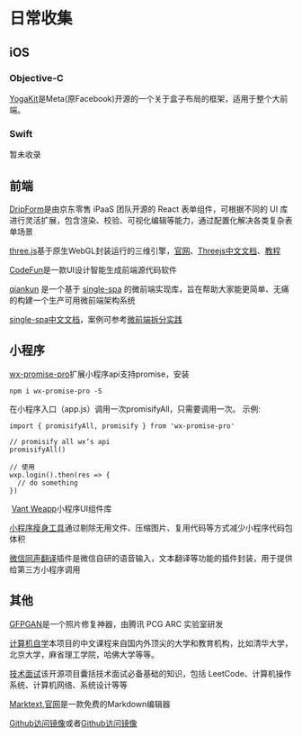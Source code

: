 # 日常收集

## iOS

### Objective-C

[YogaKit](https://github.com/facebook/yoga)是Meta(原Facebook)开源的一个关于盒子布局的框架，适用于整个大前端。

### Swift

暂未收录

## 前端

[DripForm](https://github.com/JDFED/drip-form)是由京东零售 iPaaS 团队开源的 React 表单组件，可根据不同的 UI 库进行灵活扩展，包含渲染、校验、可视化编辑等能力，通过配置化解决各类复杂表单场景

[three.js](https://github.com/mrdoob/three.js)基于原生WebGL封装运行的三维引擎，[官网](https://threejs.org/)、[Threejs中文文档](http://www.yanhuangxueyuan.com/threejs/docs/index.html)、[教程](http://www.webgl3d.cn/Three.js/)

[CodeFun](https://code.fun/)是一款UI设计智能生成前端源代码软件

[qiankun](https://qiankun.umijs.org/zh) 是一个基于 [single-spa](https://single-spa.js.org/) 的微前端实现库，旨在帮助大家能更简单、无痛的构建一个生产可用微前端架构系统

[single-spa中文文档](https://github.com/single-spa/zh-hans.single-spa.js.org)，案例可参考[微前端拆分实践](https://juejin.cn/post/7007774421502935054)

## 小程序

[​wx-promise-pro](https://github.com/youngjuning/wx-promise-pro)扩展小程序api支持promise，安装

	npm i wx-promise-pro -S

在小程序入口（app.js）调用一次promisifyAll，只需要调用一次。 示例:

```
import { promisifyAll, promisify } from 'wx-promise-pro'

// promisify all wx‘s api
promisifyAll()

// 使用
wxp.login().then(res => {
  // do something
})

```
​
​[Vant Weapp](https://vant-contrib.gitee.io/vant-weapp/#/home)小程序UI组件库
​

[小程序瘦身工具](https://github.com/wechat-miniprogram/miniprogram-slim)通过剔除无用文件、压缩图片、复用代码等方式减少小程序代码包体积

[微信同声翻译](https://github.com/Tencent/Face2FaceTranslator/)插件是微信自研的语音输入，文本翻译等功能的插件封装，用于提供给第三方小程序调用

## 其他
[GFPGAN](https://github.com/TencentARC/GFPGAN)是一个照片修复神器，由腾讯 PCG ARC 实验室研发

[计算机自学](https://github.com/ossu/computer-science)本项目的中文课程来自国内外顶尖的大学和教育机构，比如清华大学，北京大学，麻省理工学院，哈佛大学等等。


[技术面试](https://github.com/CyC2018/CS-Notes)该开源项目囊括技术面试必备基础的知识，包括 LeetCode、计算机操作系统、计算机网络、系统设计等等


[Marktext](https://github.com/marktext/marktext),[官网](https://marktext.app/)是一款免费的Markdown编辑器

[Github访问镜像](hub.fastgit.org)或者[Github访问镜像](github.com.cnpmjs.org)